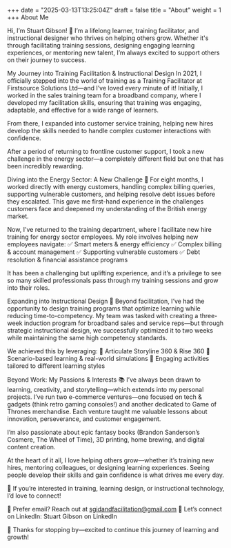 +++
date = "2025-03-13T13:25:04Z"
draft = false
title = "About"
weight = 1
+++
About Me

Hi, I’m Stuart Gibson! 🚀
I’m a lifelong learner, training facilitator, and instructional designer who thrives on helping others grow. Whether it's through facilitating training sessions, designing engaging learning experiences, or mentoring new talent, I’m always excited to support others on their journey to success.

My Journey into Training Facilitation & Instructional Design
In 2021, I officially stepped into the world of training as a Training Facilitator at Firstsource Solutions Ltd—and I’ve loved every minute of it! Initially, I worked in the sales training team for a broadband company, where I developed my facilitation skills, ensuring that training was engaging, adaptable, and effective for a wide range of learners.

From there, I expanded into customer service training, helping new hires develop the skills needed to handle complex customer interactions with confidence.

After a period of returning to frontline customer support, I took a new challenge in the energy sector—a completely different field but one that has been incredibly rewarding.

Diving into the Energy Sector: A New Challenge 🔋
For eight months, I worked directly with energy customers, handling complex billing queries, supporting vulnerable customers, and helping resolve debt issues before they escalated. This gave me first-hand experience in the challenges customers face and deepened my understanding of the British energy market.

Now, I’ve returned to the training department, where I facilitate new hire training for energy sector employees. My role involves helping new employees navigate:
✅ Smart meters & energy efficiency
✅ Complex billing & account management
✅ Supporting vulnerable customers
✅ Debt resolution & financial assistance programs

It has been a challenging but uplifting experience, and it’s a privilege to see so many skilled professionals pass through my training sessions and grow into their roles.

Expanding into Instructional Design 🎨
Beyond facilitation, I’ve had the opportunity to design training programs that optimize learning while reducing time-to-competency. My team was tasked with creating a three-week induction program for broadband sales and service reps—but through strategic instructional design, we successfully optimized it to two weeks while maintaining the same high competency standards.

We achieved this by leveraging:
🎯 Articulate Storyline 360 & Rise 360
🎯 Scenario-based learning & real-world simulations
🎯 Engaging activities tailored to different learning styles

Beyond Work: My Passions & Interests 📚
I’ve always been drawn to learning, creativity, and storytelling—which extends into my personal projects. I’ve run two e-commerce ventures—one focused on tech & gadgets (think retro gaming consoles!) and another dedicated to Game of Thrones merchandise. Each venture taught me valuable lessons about innovation, perseverance, and customer engagement.

I’m also passionate about epic fantasy books (Brandon Sanderson’s Cosmere, The Wheel of Time), 3D printing, home brewing, and digital content creation.

At the heart of it all, I love helping others grow—whether it’s training new hires, mentoring colleagues, or designing learning experiences. Seeing people develop their skills and gain confidence is what drives me every day.

🔹 If you’re interested in training, learning design, or instructional technology, I’d love to connect!

📩 Prefer email? Reach out at sgidandfacilitation@gmail.com
🔗 Let’s connect on LinkedIn: Stuart Gibson on LinkedIn

🚀 Thanks for stopping by—excited to continue this journey of learning and growth!